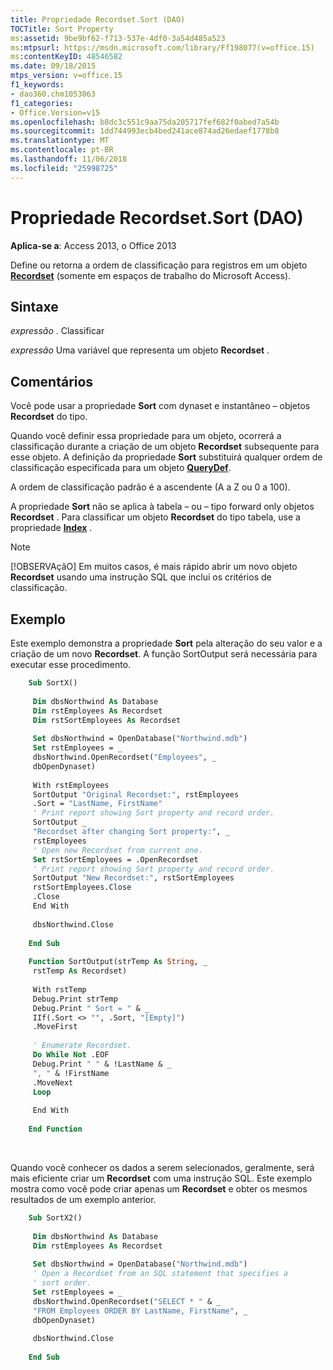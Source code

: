 ```yaml
---
title: Propriedade Recordset.Sort (DAO)
TOCTitle: Sort Property
ms:assetid: 9be9bf62-f713-537e-4df0-3a54d485a523
ms:mtpsurl: https://msdn.microsoft.com/library/Ff198077(v=office.15)
ms:contentKeyID: 48546582
ms.date: 09/18/2015
mtps_version: v=office.15
f1_keywords:
- dao360.chm1053063
f1_categories:
- Office.Version=v15
ms.openlocfilehash: b8dc3c551c9aa75da205717fef682f0abed7a54b
ms.sourcegitcommit: 1dd744993ecb4bed241ace874ad26edaef1778b8
ms.translationtype: MT
ms.contentlocale: pt-BR
ms.lasthandoff: 11/06/2018
ms.locfileid: "25998725"
---
```

# <a name="recordsetsort-property-dao"></a>Propriedade Recordset.Sort (DAO)

**Aplica-se a**: Access 2013, o Office 2013

Define ou retorna a ordem de classificação para registros em um objeto **[Recordset](recordset-object-dao.md)** (somente em espaços de trabalho do Microsoft Access).

## <a name="syntax"></a>Sintaxe

*expressão* . Classificar

*expressão* Uma variável que representa um objeto **Recordset** .

## <a name="remarks"></a>Comentários

Você pode usar a propriedade **Sort** com dynaset e instantâneo – objetos **Recordset** do tipo.

Quando você definir essa propriedade para um objeto, ocorrerá a classificação durante a criação de um objeto **Recordset** subsequente para esse objeto. A definição da propriedade **Sort** substituirá qualquer ordem de classificação especificada para um objeto **[QueryDef](querydef-object-dao.md)**.

A ordem de classificação padrão é a ascendente (A a Z ou 0 a 100).

A propriedade **Sort** não se aplica à tabela – ou – tipo forward only objetos **Recordset** . Para classificar um objeto **Recordset** do tipo tabela, use a propriedade **[Index](recordset-index-property-dao.md)** .

> [!NOTE]
> [!OBSERVAçãO] Em muitos casos, é mais rápido abrir um novo objeto **Recordset** usando uma instrução SQL que inclui os critérios de classificação.

## <a name="example"></a>Exemplo

Este exemplo demonstra a propriedade **Sort** pela alteração do seu valor e a criação de um novo **Recordset**. A função SortOutput será necessária para executar esse procedimento.

```vb
    Sub SortX() 
     
     Dim dbsNorthwind As Database 
     Dim rstEmployees As Recordset 
     Dim rstSortEmployees As Recordset 
     
     Set dbsNorthwind = OpenDatabase("Northwind.mdb") 
     Set rstEmployees = _ 
     dbsNorthwind.OpenRecordset("Employees", _ 
     dbOpenDynaset) 
     
     With rstEmployees 
     SortOutput "Original Recordset:", rstEmployees 
     .Sort = "LastName, FirstName" 
     ' Print report showing Sort property and record order. 
     SortOutput _ 
     "Recordset after changing Sort property:", _ 
     rstEmployees 
     ' Open new Recordset from current one. 
     Set rstSortEmployees = .OpenRecordset 
     ' Print report showing Sort property and record order. 
     SortOutput "New Recordset:", rstSortEmployees 
     rstSortEmployees.Close 
     .Close 
     End With 
     
     dbsNorthwind.Close 
     
    End Sub 
     
    Function SortOutput(strTemp As String, _ 
     rstTemp As Recordset) 
     
     With rstTemp 
     Debug.Print strTemp 
     Debug.Print " Sort = " & _ 
     IIf(.Sort <> "", .Sort, "[Empty]") 
     .MoveFirst 
     
     ' Enumerate Recordset. 
     Do While Not .EOF 
     Debug.Print " " & !LastName & _ 
     ", " & !FirstName 
     .MoveNext 
     Loop 
     
     End With 
     
    End Function 
```

<br/>

Quando você conhecer os dados a serem selecionados, geralmente, será mais eficiente criar um **Recordset** com uma instrução SQL. Este exemplo mostra como você pode criar apenas um **Recordset** e obter os mesmos resultados de um exemplo anterior.

```vb
    Sub SortX2() 
     
     Dim dbsNorthwind As Database 
     Dim rstEmployees As Recordset 
     
     Set dbsNorthwind = OpenDatabase("Northwind.mdb") 
     ' Open a Recordset from an SQL statement that specifies a 
     ' sort order. 
     Set rstEmployees = _ 
     dbsNorthwind.OpenRecordset("SELECT * " & _ 
     "FROM Employees ORDER BY LastName, FirstName", _ 
     dbOpenDynaset) 
     
     dbsNorthwind.Close 
     
    End Sub
```
